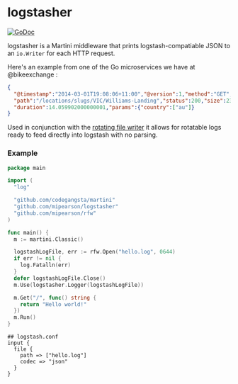 # logstasher

[![GoDoc](https://godoc.org/github.com/martini-contrib/logstasher?status.png)](https://godoc.org/github.com/martini-contrib/logstasher)

logstasher is a Martini middleware that prints logstash-compatiable JSON to an `io.Writer` for each HTTP request.

Here's an example from one of the Go microservices we have at @bikeexchange :

``` json
{
  "@timestamp":"2014-03-01T19:08:06+11:00","@version":1,"method":"GET",
  "path":"/locations/slugs/VIC/Williams-Landing","status":200,"size":238,
  "duration":14.059902000000001,"params":{"country":["au"]}
}
```

Used in conjunction with the [rotating file writer](http://github.com/mipearson/rfw) it allows for rotatable logs ready to feed directly into logstash with no parsing.

### Example

``` go
package main

import (
  "log"

  "github.com/codegangsta/martini"
  "github.com/mipearson/logstasher"
  "github.com/mipearson/rfw"
)

func main() {
  m := martini.Classic()

  logstashLogFile, err := rfw.Open("hello.log", 0644)
  if err != nil {
    log.Fatalln(err)
  }
  defer logstashLogFile.Close()
  m.Use(logstasher.Logger(logstashLogFile))

  m.Get("/", func() string {
    return "Hello world!"
  })
  m.Run()
}
```

```
## logstash.conf
input {
  file {
    path => ["hello.log"]
    codec => "json"
  }
}
```
